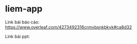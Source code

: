 # liem-app
 
Link bài báo cáo: https://www.overleaf.com/4273492316crmvbsnkbkyk#ca8d32

Link bài ppt:
